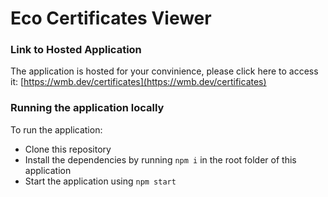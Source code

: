 # Eco Certificates Viewer

### Link to Hosted Application

The application is hosted for your convinience, please click here to access it: [https://wmb.dev/certificates](https://wmb.dev/certificates)

### Running the application locally

To run the application:

- Clone this repository
- Install the dependencies by running `npm i` in the root folder of this application
- Start the application using `npm start`
